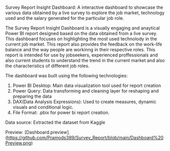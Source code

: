 Survey Report Insight Dashboard:
A interactive dashboard to showcase the various data obtained by a live survey to explore the job market, technology used and the salary generated for the particular job role.

The Survey Report Insight Dashboard is a visually engaging and anaytical Power BI report designed based on the data obtained from a live survey. This dashboard focuses on highlighting the most used technolody in the current job market. This report also 
provides the feedback on the work-life balance and the way people are workinng in their respective roles. This report is intended for use by jobseekers, experienced proffessionals and also current students to understand the trend in the current market and also the characteristics of different job roles.

The dashboard was built using the following technologies:
1. Power BI Desktop: Main data visualization tool used for report creation
2. Power Query: Data transforming and cleaning layer for reshaping and preparing the data
3. DAX(Data Analysis Expressions): Used to create measures, dynamic visuals and conditional logic.
4. File Format: .pbix for power bi report creation.

Data source:
Extracted the dataset from Kaggle

Preview:
[Dashboard.preview].(https://github.com/Pramods389/Survey_Report/blob/main/Dashboard%20Preview.png)

